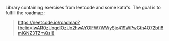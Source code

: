 Library containing exercises from leetcode and some kata's. The goal is to fulfill the roadmap;
> https://neetcode.io/roadmap?fbclid=IwAR0zUoqdiOzUo2hwAYOlFW7WWySje419WPwGth4O72bfi8mIGNZ3TZmQsI8
